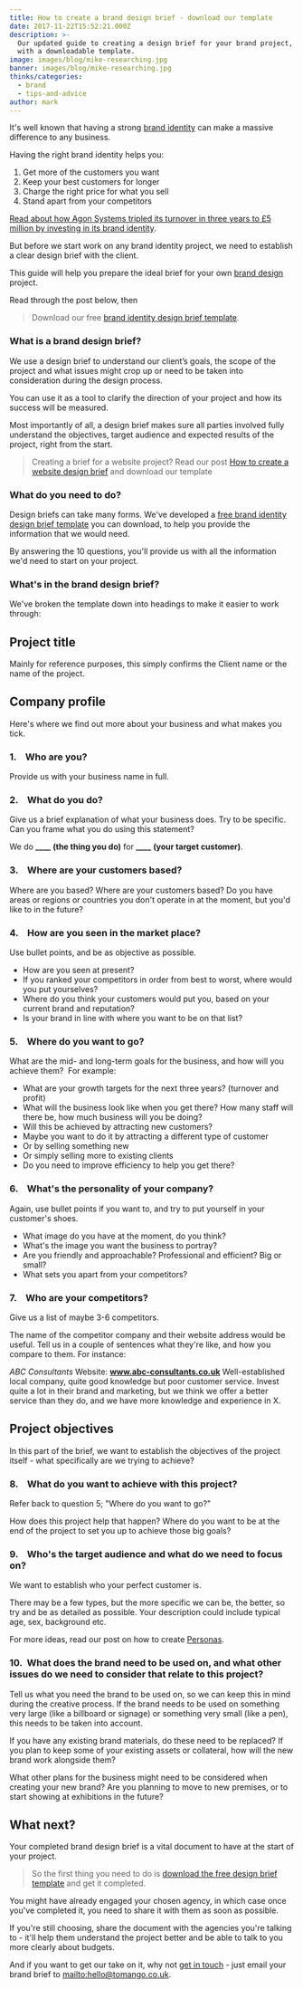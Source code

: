 ```yaml
---
title: How to create a brand design brief - download our template
date: 2017-11-22T15:52:21.000Z
description: >-
  Our updated guide to creating a design brief for your brand project, complete
  with a downloadable template.
image: images/blog/mike-researching.jpg
banner: images/blog/mike-researching.jpg
thinks/categories:
  - brand
  - tips-and-advice
author: mark
---
```


It's well known that having a strong [brand identity](https://www.tomango.co.uk/creates/brand/) can make a massive difference to any business.

Having the right brand identity helps you:

1. Get more of the customers you want
2. Keep your best customers for longer
3. Charge the right price for what you sell
4. Stand apart from your competitors

[Read about how Agon Systems tripled its turnover in three years to £5 million by investing in its brand identity](https://www.tomango.co.uk/created/agon-systems/).

But before we start work on any brand identity project, we need to establish a clear design brief with the client.

This guide will help you prepare the ideal brief for your own [brand design](/creates/brand/) project.

Read through the post below, then

> Download our free [brand identity design brief template](images/blog/Brand-design-brief-template.docx).

### What is a brand design brief?

We use a design brief to understand our client’s goals, the scope of the project and what issues might crop up or need to be taken into consideration during the design process.

You can use it as a tool to clarify the direction of your project and how its success will be measured.

Most importantly of all, a design brief makes sure all parties involved fully understand the objectives, target audience and expected results of the project, right from the start.

> Creating a brief for a website project? Read our post [How to create a website design brief](/thinks/create-website-design-brief-download-template/) and download our template

### What do you need to do?

Design briefs can take many forms. We've developed a [free brand identity design brief template](images/blog/Brand-design-brief-template.docx) you can download, to help you provide the information that we would need.

By answering the 10 questions, you'll provide us with all the information we'd need to start on your project.

### What's in the brand design brief?

We've broken the template down into headings to make it easier to work through:

## Project title

Mainly for reference purposes, this simply confirms the Client name or the name of the project.

## Company profile

Here's where we find out more about your business and what makes you tick.

### 1.    Who are you?

Provide us with your business name in full.

### 2.    What do you do?

Give us a brief explanation of what your business does. Try to be specific. Can you frame what you do using this statement?

We do **\_\_\_\_** **(the thing you do)** for **\_\_\_\_** **(your target customer)**.

### 3.    Where are your customers based?

Where are you based? Where are your customers based? Do you have areas or regions or countries you don't operate in at the moment, but you'd like to in the future?

### 4.    How are you seen in the market place?

Use bullet points, and be as objective as possible.

* How are you seen at present?
* If you ranked your competitors in order from best to worst, where would you put yourselves?
* Where do you think your customers would put you, based on your current brand and reputation?
* Is your brand in line with where you want to be on that list?

### 5.    Where do you want to go?

What are the mid- and long-term goals for the business, and how will you achieve them?  For example:

* What are your growth targets for the next three years? (turnover and profit)
* What will the business look like when you get there? How many staff will there be, how much business will you be doing?
* Will this be achieved by attracting new customers?
* Maybe you want to do it by attracting a different type of customer
* Or by selling something new
* Or simply selling more to existing clients
* Do you need to improve efficiency to help you get there?

### 6.    What's the personality of your company?

Again, use bullet points if you want to, and try to put yourself in your customer's shoes.

* What image do you have at the moment, do you think?
* What's the image you want the business to portray?
* Are you friendly and approachable? Professional and efficient? Big or small?
* What sets you apart from your competitors?

### 7.    Who are your competitors?

Give us a list of maybe 3-6 competitors.

The name of the competitor company and their website address would be useful. Tell us in a couple of sentences what they're like, and how you compare to them. For instance:

_ABC Consultants_
Website: **www.abc-consultants.co.uk**
Well-established local company, quite good knowledge but poor customer service. Invest quite a lot in their brand and marketing, but we think we offer a better service than they do, and we have more knowledge and experience in X.

## Project objectives

In this part of the brief, we want to establish the objectives of the project itself - what specifically are we trying to achieve?

### 8.    What do you want to achieve with this project?

Refer back to question 5; "Where do you want to go?"

How does this project help that happen? Where do you want to be at the end of the project to set you up to achieve those big goals?

### 9.    Who's the target audience and what do we need to focus on?

We want to establish who your perfect customer is.

There may be a few types, but the more specific we can be, the better, so try and be as detailed as possible. Your description could include typical age, sex, background etc.

For more ideas, read our post on how to create [Personas](/thinks/what-are-personas/).

### 10.  What does the brand need to be used on, and what other issues do we need to consider that relate to this project?

Tell us what you need the brand to be used on, so we can keep this in mind during the creative process. If the brand needs to be used on something very large (like a billboard or signage) or something very small (like a pen), this needs to be taken into account.

If you have any existing brand materials, do these need to be replaced? If you plan to keep some of your existing assets or collateral, how will the new brand work alongside them?

What other plans for the business might need to be considered when creating your new brand? Are you planning to move to new premises, or to start showing at exhibitions in the future?

## What next?

Your completed brand design brief is a vital document to have at the start of your project.

> So the first thing you need to do is [download the free design brief template](images/blog/Brand-design-brief-template.docx) and get it completed.

You might have already engaged your chosen agency, in which case once you've completed it, you need to share it with them as soon as possible.

If you're still choosing, share the document with the agencies you're talking to - it'll help them understand the project better and be able to talk to you more clearly about budgets.

And if you want to get our take on it, why not [get in touch](/contact/) - just email your brand brief to <mailto:hello@tomango.co.uk>.
